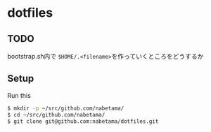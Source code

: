 # dotfiles

## TODO

bootstrap.sh内で `$HOME/.<filename>`を作っていくところをどうするか


## Setup

Run this

```sh
$ mkdir -p ~/src/github.com/nabetama/
$ cd ~/src/github.com/nabetama/
$ git clone git@github.com:nabetama/dotfiles.git
```
